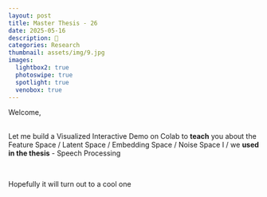 ```yaml
---
layout: post
title: Master Thesis - 26
date: 2025-05-16
description: 🦔
categories: Research
thumbnail: assets/img/9.jpg
images:
  lightbox2: true
  photoswipe: true
  spotlight: true
  venobox: true
---
```


Welcome, <br>
<br>

Let me build a Visualized Interactive Demo on Colab to **teach** you about the Feature Space / Latent Space / Embedding Space / Noise Space I / we **used in the thesis** - Speech Processing

<br>

Hopefully it will turn out to a cool one

<br><br>
